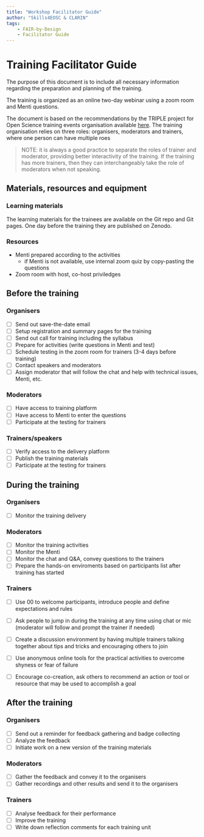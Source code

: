 ```yaml
---
title: "Workshop Facilitator Guide"
author: "Skills4EOSC & CLARIN"
tags: 
    - FAIR-by-Design
    - Facilitator Guide
---
```


# Training Facilitator Guide

The purpose of this document is to include all necessary information regarding the preparation and planning of the training.

The training is organized as an online two-day webinar using a zoom room and Menti questions. 

The document is based on the recommendations by the TRIPLE project for Open Science training events organisation available [here](https://zenodo.org/record/6256198). The training organisation relies on three roles: organisers, moderators and trainers, where one person can have multiple roes

>NOTE: it is always a good practice to separate the roles of trainer and moderator, providing better interactivity of the training. If the training has more trainers, then they can interchangeably take the role of moderators when not speaking. 

## Materials, resources and equipment

### Learning materials

The learning materials for the trainees are available on the Git repo and Git pages. One day before the training they are published on Zenodo. 


### Resources

- Menti prepared according to the activities
    - if Menti is not available, use internal zoom quiz by copy-pasting the questions
- Zoom room with host, co-host priviledges

## Before the training
### Organisers

- [ ] Send out save-the-date email
- [ ] Setup registration and summary pages for the training
- [ ] Send out call for training including the syllabus
- [ ] Prepare for activities (write questions in Menti and test) 
- [ ] Schedule testing in the zoom room for trainers (3-4 days before training)
- [ ] Contact speakers and moderators
- [ ] Assign moderator that will follow the chat and help with technical issues, Menti, etc.

### Moderators 

- [ ] Have access to training platform
- [ ] Have access to Menti to enter the questions
- [ ] Participate at the testing for trainers

### Trainers/speakers

- [ ] Verify access to the delivery platform
- [ ] Publish the training materials 
- [ ] Participate at the testing for trainers

## During the training
### Organisers

- [ ] Monitor the training delivery

### Moderators

- [ ] Monitor the training activities
- [ ] Monitor the Menti
- [ ] Monitor the chat and Q&A, convey questions to the trainers
- [ ] Prepare the hands-on enviroments based on participants list after training has started

### Trainers

- [ ] Use 00 to welcome participants, introduce people and define expectations and rules
- [ ] Ask people to jump in during the training at any time using chat or mic (moderator will follow and prompt the trainer if needed)
- [ ] Create a discussion environment by having multiple trainers talking together about tips and tricks and encouraging others to join
- [ ] Use anonymous online tools for the practical activities to overcome shyness or fear of failure
- [ ] Encourage co-creation, ask others to recommend an action or tool or resource that may be used to accomplish a goal


## After the training
### Organisers
- [ ] Send out a reminder for feedback gathering and badge collecting
- [ ] Analyze the feedback
- [ ] Initiate work on a new version of the training materials 

### Moderators
- [ ] Gather the feedback and convey it to the organisers
- [ ] Gather recordings and other results and send it to the organisers

### Trainers
- [ ] Analyse feedback for their performance
- [ ] Improve the training
- [ ] Write down reflection comments for each training unit